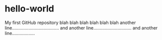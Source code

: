 # hello-world
My first GitHub repository
blah blah blah
blah blah blah
another line.....................................
and another line..............................
and another line..................

